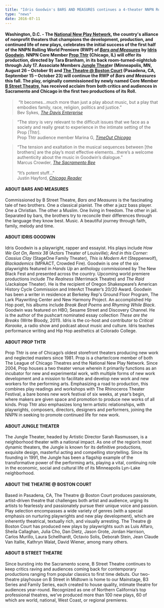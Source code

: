 ```yaml
---
title: "Idris Goodwin's BARS AND MEASURES continues a 4-theater NNPN Rolling World Premiere at Core Memeber Prop Thtr"
type: "news"
date: 2016-07-11
---
```


<h4><span class="lead-in"><strong>Washington, D.C.</strong> - <strong>The </strong><a href="http://nnpn.org/" rel="nofollow"><strong>National New Play Network</strong></a><strong>, the country's alliance of nonprofit theaters that champions the development, production, and continued life of new plays, celebrates the initial success of the first half of the NNPN Rolling World Premiere (RWP) of </strong><a href="https://newplayexchange.org/plays/27367/bars-and-measures" rel="nofollow"><strong><em>Bars and Measures</em></strong></a><strong> by </strong><a href="http://www.idrisgoodwin.com/" rel="nofollow"><strong>Idris Goodwin</strong></a><strong>.</strong> NNPN Core Member <a href="http://www.propthtr.org/bars-and-measures.html" rel="nofollow">Prop Thtr</a> (Chicago, IL) will offer its production, directed by Tara Branham, in its back room-turned-nightclub through July 17. Associate Members <a href="http://www.jungletheater.com/barsandmeasures/" rel="nofollow">Jungle Theat</a>er (Minneapolis, MN, August 26 – October 9) and <a href="http://www.bostoncourt.com/events/294/bars-and-measures" rel="nofollow">The Theatre @ Boston Court</a> (Pasadena, CA, September 15 – October 23) will continue the RWP of <em>Bars and Measures </em>this fall. The play, originally commissioned by newly named Core Member <a href="https://bstreettheatre.org/bars-and-measures/" rel="nofollow">B Street Theatre</a>, has received acclaim from both critics and audiences in Sacramento and Chicago in the first two productions of its Roll.</span></h4>
<blockquote><p> “It becomes…much more than just a play about music, but a play that embodies family, race, religion, politics and justice.”<br />Bev Sykes, <em><a href="http://www.davisenterprise.com/arts/bars-and-measures-tackles-race-politics-religion-through-music/" rel="nofollow">The Davis Enterprise</a></em></p>
</blockquote>
<blockquote><p>“The story is very relevant to the difficult issues that we face as a society and really great to experience in the intimate setting of the Prop [Thtr].<br />Prop Thtr audience member Marina G, <em><a href="https://www.timeout.com/chicago/theater/bars-and-measures" rel="nofollow">TimeOut Chicago</a></em></p>
</blockquote>
<blockquote><p>“The tension and exaltation in the musical sequences between [the brothers] are the play’s most effective elements…there’s a welcome authenticity about the music in Goodwin’s dialogue.”<br />Marcus Crowder, <em><a href="http://www.sacbee.com/entertainment/arts-culture/article32968344.html" rel="nofollow">The Sacramento Bee</a></em><br /><br />“It’s potent stuff…”<br />Justin Hayford, <a href="http://www.chicagoreader.com/chicago/bars-and-measures/Event?oid=22443477" rel="nofollow"><em>Chicago Reader</em></a></p>
</blockquote>
<h4><strong>ABOUT BARS AND MEASURES</strong></h4>
<p>Commissioned by B Street Theatre, <em>Bars and Measures</em> is the fascinating tale of two brothers. One a classical pianist. The other a jazz bass player. One a Christian. The other a Muslim. One living in freedom. The other in jail. Separated by bars, the brothers try to reconcile their differences through the language they know best. Music. A beautiful journey through faith, family, melody and time.</p>
<h4><strong>ABOUT IDRIS GOODWIN</strong></h4>
<p>Idris Goodwin is a playwright, rapper and essayist. His plays include <em>How We Got On</em>, <em>Remix 38</em> (Actors Theater of Louisville); <em>And in this Corner: Cassius Clay</em> (StageOne Family Theater), <em>This is Modern Art</em> (Steppenwolf), <em>Blackademics</em> (MPAACT, Crowded Fire). Goodwin is one of the six playwrights featured in <em>Hands Up</em> an anthology commissioned by The New Black Fest and presented across the country. Upcoming world premiere productions include <em>The Realness</em> (Merrimack Theatre) and <em>The Raid</em> (Jackalope Theater). He is the recipient of Oregon Shakespeare’s American History Cycle Commission and InterAct Theater’s 20/20 Award. Goodwin has been a writer in residence at Berkeley Rep's Ground Floor Program, The Lark Playwriting Center and New Harmony Project. An accomplished Hip Hop poet, his albums include <em>Break Beat Poems</em> and <em>Rhyming While Black</em>. Goodwin was featured on HBO, Sesame Street and Discovery Channel. He is the author of the pushcart nominated essay collection <em>These are the Breaks</em> (Write Bloody, 2011). Idris is the co-host and contributor to <em>Critical Karaoke</em>, a radio show and podcast about music and culture. Idris teaches performance writing and Hip Hop aesthetics at Colorado College.</p>
<h4><strong>ABOUT PROP THTR</strong></h4>
<p>Prop Thtr is one of Chicago’s oldest storefront theaters producing new work and neglected masters since 1981. Prop is a charter/core member of both The League of Chicago Theatres and the National New Play Network. Since 2004, Prop houses a two theater venue wherein it primarily functions as an incubator for new and experimental work, with multiple forms of new work development and a mission to facilitate and develop new work and new workers for the performing arts. Emphasizing a road to production, this combines play readings and workshops with The Rhinoceros Theater Festival, a bare bones new work festival of six weeks, at year’s begin, where makers are given space and promotion to produce new works of all kinds. Prop Thtr also emphasizes long term artistic relationships, with playwrights, composers, directors, designers and performers, joining the NNPN in seeking to promote continued life for new work.</p>
<h4><strong>ABOUT JUNGLE THEATER</strong></h4>
<p>The Jungle Theater, headed by Artistic Director Sarah Rasmussen, is a neighborhood theater with a national impact. As one of the region’s most dynamic theaters, the Jungle is known for its definitive productions, exquisite design, masterful acting and compelling storytelling. Since its founding in 1991, the Jungle has been a flagship example of the transformative power of the performing arts, playing a vital, continuing role in the economic, social and cultural life of its Minneapolis Lyn-Lake neighborhood.</p>
<h4><strong>ABOUT THE THEATRE @ BOSTON COURT</strong></h4>
<p>Based in Pasadena, CA, The Theatre @ Boston Court produces passionate, artist-driven theatre that challenges both artist and audience, urging its artists to fearlessly and passionately pursue their unique voice and passion. Play selection encompasses a wide variety of genres (with a special emphasis on nurturing playwrights and new play development), which are inherently theatrical, textually rich, and visually arresting. The Theatre @ Boston Court has produced new plays by playwrights such as Luis Alfaro, Sheila Callaghan, Julia Cho, Dan Dietz, Jason Grote, Jordan Harrison, Carlos Murillo, Laura Schellhardt, Octavio Solis, Deborah Stein, Jean Claude Van Itallie, Kathryn Walat, David Wiener, among many others.</p>
<h4><strong>ABOUT B STREET THEATRE</strong></h4>
<p>Since bursting into the Sacramento scene, B Street Theatre continues to keep critics raving and audiences coming back for contemporary productions ranging from popular classics to first time debuts. Our two-theatre playhouse on B Street in Midtown is home to our Mainstage, B3 Series and Family Series, each created to house quality, intimate theatre for audiences year-round. Recognized as one of Northern California’s top professional theatres, we’ve produced more than 100 new plays, 60 of which are world, national, West Coast, or regional premieres.</p>
